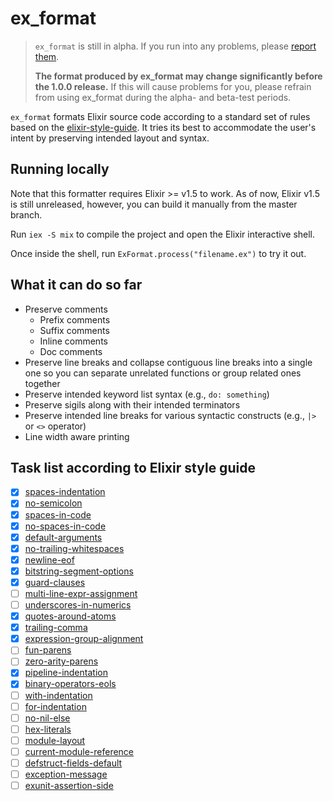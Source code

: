 # ex_format

> `ex_format` is still in alpha.  If you run into any problems, please [report them](https://github.com/uohzxela/ex_format/issues).
>
> **The format produced by ex_format may change significantly before the 1.0.0 release.**  If this will cause problems for you, please refrain from using ex_format during the alpha- and beta-test periods.

`ex_format` formats Elixir source code according to a standard set of rules based on the [elixir-style-guide](https://github.com/lexmag/elixir-style-guide). It tries its best to accommodate the user's intent by preserving intended layout and syntax.

## Running locally

Note that this formatter requires Elixir >= v1.5 to work. As of now, Elixir v1.5 is still unreleased, however, you can build it manually from the master branch.

Run `iex -S mix` to compile the project and open the Elixir interactive shell.

Once inside the shell, run `ExFormat.process("filename.ex")` to try it out.

## What it can do so far

- Preserve comments
  * Prefix comments
  * Suffix comments
  * Inline comments
  * Doc comments
- Preserve line breaks and collapse contiguous line breaks into a single one so you can separate unrelated functions or group related ones together
- Preserve intended keyword list syntax (e.g., `do: something`)
- Preserve sigils along with their intended terminators
- Preserve intended line breaks for various syntactic constructs (e.g., `|>` or `<>` operator)
- Line width aware printing


## Task list according to Elixir style guide

- [x] [spaces-indentation](https://github.com/lexmag/elixir-style-guide#spaces-indentation)
- [x] [no-semicolon](https://github.com/lexmag/elixir-style-guide#no-semicolon)
- [x] [spaces-in-code](https://github.com/lexmag/elixir-style-guide#spaces-in-code)
- [x] [no-spaces-in-code](https://github.com/lexmag/elixir-style-guide#no-spaces-in-code)
- [x] [default-arguments](https://github.com/lexmag/elixir-style-guide#default-arguments)
- [x] [no-trailing-whitespaces](https://github.com/lexmag/elixir-style-guide#no-trailing-whitespaces)
- [x] [newline-eof](https://github.com/lexmag/elixir-style-guide#newline-eof)
- [x] [bitstring-segment-options](https://github.com/lexmag/elixir-style-guide#bitstring-segment-options)
- [x] [guard-clauses](https://github.com/lexmag/elixir-style-guide#guard-clauses)
- [ ] [multi-line-expr-assignment](https://github.com/lexmag/elixir-style-guide#multi-line-expr-assignment)
- [ ] [underscores-in-numerics](https://github.com/lexmag/elixir-style-guide#underscores-in-numerics)
- [x] [quotes-around-atoms](https://github.com/lexmag/elixir-style-guide#quotes-around-atoms)
- [x] [trailing-comma](https://github.com/lexmag/elixir-style-guide#trailing-comma)
- [x] [expression-group-alignment](https://github.com/lexmag/elixir-style-guide#expression-group-alignment)
- [ ] [fun-parens](https://github.com/lexmag/elixir-style-guide#fun-parens)
- [ ] [zero-arity-parens](https://github.com/lexmag/elixir-style-guide#zero-arity-parens)
- [x] [pipeline-indentation](https://github.com/lexmag/elixir-style-guide#pipeline-operator)
- [x] [binary-operators-eols](https://github.com/lexmag/elixir-style-guide#binary-operators-at-eols)
- [ ] [with-indentation](https://github.com/lexmag/elixir-style-guide#with-indentation)
- [ ] [for-indentation](https://github.com/lexmag/elixir-style-guide#for-indentation)
- [ ] [no-nil-else](https://github.com/lexmag/elixir-style-guide#no-nil-else)
- [ ] [hex-literals](https://github.com/lexmag/elixir-style-guide#hex-literals)
- [ ] [module-layout](https://github.com/lexmag/elixir-style-guide#module-layout)
- [ ] [current-module-reference](https://github.com/lexmag/elixir-style-guide#current-module-reference)
- [ ] [defstruct-fields-default](https://github.com/lexmag/elixir-style-guide#defstruct-fields-default)
- [ ] [exception-message](https://github.com/lexmag/elixir-style-guide#exception-message)
- [ ] [exunit-assertion-side](https://github.com/lexmag/elixir-style-guide#exunit-assertion-side)
